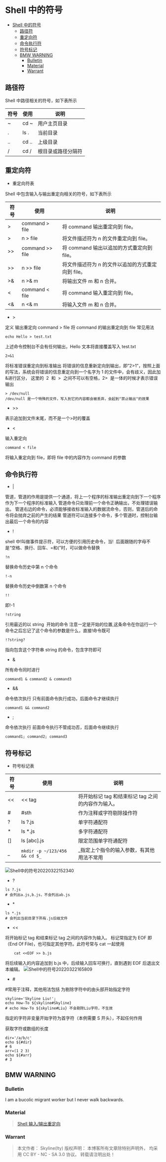# Shell 中的符号

<!-- @import "[TOC]" {cmd="toc" depthFrom=1 depthTo=6 orderedList=false} -->

<!-- code_chunk_output -->

- [Shell 中的符号](#shell-中的符号)
  - [路径符](#路径符)
  - [重定向符](#重定向符)
  - [命令执行符](#命令执行符)
  - [符号标记](#符号标记)
  - [BMW WARNING](#bmw-warning)
    - [Bulletin](#bulletin)
    - [Material](#material)
    - [Warrant](#warrant)

<!-- /code_chunk_output -->

## 路径符

Shell 中路径相关的符号，如下表所示

| 符号 | 使用  | 说明               |
| ---- | ----- | ------------------ |
| ~    | cd ~  | 用户主页目录       |
| .    | ls .  | 当前目录           |
| ..   | cd .. | 上级目录           |
| /    | cd /  | 根目录或路径分隔符 |

## 重定向符

- 重定向符表

Shell 中包含输入与输出重定向相关的符号，如下表所示

| 符号 | 使用            | 说明                                               |
| ---- | --------------- | -------------------------------------------------- |
| >    | command > file  | 将 command 输出重定向到 file。                     |
| >    | n > file        | 将文件描述符为 n 的文件重定向到 file。             |
| >>   | command >> file | 将 command 输出以追加的方式重定向到 file。         |
| >>   | n >> file       | 将文件描述符为 n 的文件以追加的方式重定向到 file。 |
| >&   | n >& m          | 将输出文件 m 和 n 合并。                           |
| <    | command < file  | 将 command 输入重定向到 file。                     |
| <&   | n <& m          | 将输入文件 m 和 n 合并。                           |

- \>

定义
输出重定向
command > file 将 command 的输出重定向到 file
常见用法

```shell
echo Hello > test.txt
```

上述命令控制台不会有任何输出，Hello 文本将直接覆盖写入 test.txt

```shell
2>&1
```

将标准错误重定向到标准输出
将错误的信息重新定向到输出，即”2>1”，按照上面的写法，系统会将错误的信息重定向到一个名字为 1 的文件中，会有歧义，因此加&进行区分，
这里的  2  和  >  之间不可以有空格，2>  是一体的时候才表示错误输出 ​

    > /dev/null
    /dev/null 是一个特殊的文件，写入到它的内容都会被丢弃，会起到"禁止输出"的效果

- \>>

表示追加到文件末尾，而不是一个>时的覆盖

- <

输入重定向

```shell
command < file
```

将输入重定向到 file，即将 file 中的内容作为 command 的参数

## 命令执行符

- |

管道，管道的作用是提供一个通道，将上一个程序的标准输出重定向到下一个程序作为下一个程序的标准输入
管道命令只处理前一个命令正确输出，不处理错误输出。
管道右边的命令，必须能够接收标准输入的数据流命令，否则，管道后的命令将会抛弃之前的产生的结果
管道符可以连接多个命令，多个管道时，控制台输出最后一个命令的内容

- !

shell 中!叫做事件提示符，可以方便的引用历史命令，当!  后面跟随的字母不是“空格、换行、回车、=和(”时，可以做命令替换

```shell
!n
```

替换命令历史中第 n 个命令

```shell
!-n
```

替换命令历史中倒数第 n 个命令

```shell
!!
```

即!-1

```shell
!string
```

引用最近的以 string  开始的命令
注意一定是开始的位置,这条命令在你运行一个命令之后忘记了这个命令的参数是什么，直接!命令既可 ​​

```shell
!?string?
```

指向包含这个字符串 string 的命令，包含字符即可

- &

所有命令同时进行

```shell
command1 & command2 & command3
```

- &&

命令依次执行
只有前面命令执行成功，后面命令才继续执行

```shell
command1 && command2
```

- ;

命令依次执行
前面命令执行不管成功否，后面命令继续执行

```shell
command1; command2; command3
```

## 符号标记

- 符号标记表

| 符号 | 使用                          | 说明                                               |
| ---- | ----------------------------- | -------------------------------------------------- |
| <<   | << tag                        | 将开始标记 tag 和结束标记 tag 之间的内容作为输入。 |
| #    | #sth                          | 作为注释或字符剔除操作符                           |
| ?    | ls ?.js                       | 单字符通配符                                       |
| \*   | ls \*.js                      | 多字符通配符                                       |
| []   | ls [abc].js                   | 限定范围单字符通配符                               |
| \_   | `mkdir -p ~/123/456 && cd $_` | \_指定上个指令的输入参数，有其他用法不常用         |

![Shell中的符号20220322152340](https://raw.githubusercontent.com/skylinety/blog-pics/master/imgs/Shell%E4%B8%AD%E7%9A%84%E7%AC%A6%E5%8F%B720220322152340.png)

- ?

```shell
ls ?.js
# 会列出a.js,b.js，不会列出ab.js
```

- \*

```shell
ls *.js
# 会列出当前目录下所有.js后缀文件
```

- <<

将开始标记 tag 和结束标记 tag 之间的内容作为输入。
标记常指定为 EOF 即（End Of File)，也可指定其他字符。此符号常与 cat 一起使用

```shell
    cat <<EOF >> b.js
```

将后续输入的内容追加到 b.js 中，后续输入回车可换行，直到遇到 EOF 后退出文本编辑。
![Shell中的符号20220322165809](https://raw.githubusercontent.com/skylinety/blog-pics/master/imgs/Shell%E4%B8%AD%E7%9A%84%E7%AC%A6%E5%8F%B720220322165809.png)

- \#

\#常用于注释，其他用法包括
为剔除字符中的由头部开始指定字符

```shell
skyline='Skyline Liu!';
echo How-To ${skyline#Skyline}
# echo How-To ${skyline#Liu} 不会剔除Liu字符，不生效
```

指定的字符非变量开始字符为首字符（本例需要 S 开头），不起任何作用

获取字符或数组的长度

```shell
dir='/a/b/c'
echo ${#dir}
# 6
arr=(1 2 3)
echo ${#arr}
# 3
```

## BMW WARNING

### Bulletin

I am a bucolic migrant worker but I never walk backwards.

### Material

> [Shell 输入/输出重定向](https://www.runoob.com/linux/linux-shell-io-redirections.html)

### Warrant

> 本文作者： Skyline(lty)
> 版权声明： 本博客所有文章除特别声明外， 均采用 CC BY - NC - SA 3.0 协议。 转载请注明出处！
